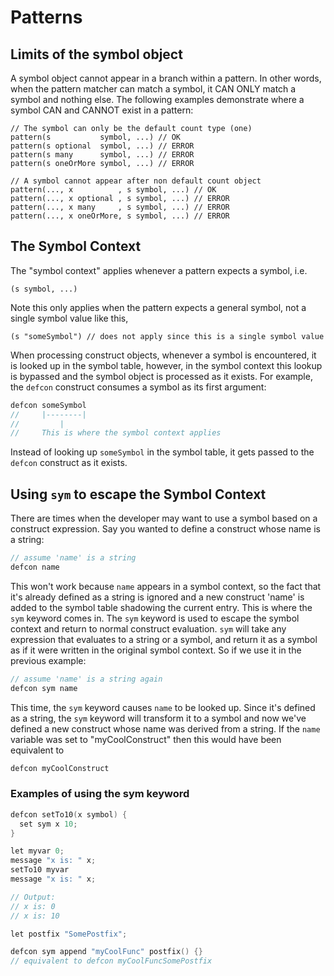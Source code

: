 
Patterns
================================================================================

Limits of the symbol object
--------------------------------------------------------------------------------
A symbol object cannot appear in a branch within a pattern. In other words, when
the pattern matcher can match a symbol, it CAN ONLY match a symbol and nothing
else. The following examples demonstrate where a symbol CAN and CANNOT exist in
a pattern:
```
// The symbol can only be the default count type (one)
pattern(s           symbol, ...) // OK
pattern(s optional  symbol, ...) // ERROR
pattern(s many      symbol, ...) // ERROR
pattern(s oneOrMore symbol, ...) // ERROR

// A symbol cannot appear after non default count object
pattern(..., x          , s symbol, ...) // OK
pattern(..., x optional , s symbol, ...) // ERROR
pattern(..., x many     , s symbol, ...) // ERROR
pattern(..., x oneOrMore, s symbol, ...) // ERROR
```

The Symbol Context
--------------------------------------------------------------------------------
The "symbol context" applies whenever a pattern expects a symbol, i.e.
```
(s symbol, ...)
```
Note this only applies when the pattern expects a general symbol, not a
single symbol value like this,
```
(s "someSymbol") // does not apply since this is a single symbol value
```
When processing construct objects, whenever a symbol is encountered, it is
looked up in the symbol table, however, in the symbol context this lookup is
bypassed and the symbol object is processed as it exists. For example, the
`defcon` construct consumes a symbol as its first argument:
```C
defcon someSymbol
//     |--------|
//         |
//     This is where the symbol context applies
```
Instead of looking up `someSymbol` in the symbol table, it gets passed to the
`defcon` construct as it exists.

Using `sym` to escape the Symbol Context
--------------------------------------------------------------------------------
There are times when the developer may want to use a symbol based on a construct
expression.  Say you wanted to define a construct whose name is a string:
```C
// assume 'name' is a string
defcon name
```
This won't work because `name` appears in a symbol context, so the fact that
it's already defined as a string is ignored and a new construct 'name' is added
to the symbol table shadowing the current entry.  This is where the `sym`
keyword comes in.  The `sym` keyword is used to escape the symbol context and
return to normal construct evaluation.  `sym` will take any expression that
evaluates to a string or a symbol, and return it as a symbol as if it were
written in the original symbol context. So if we use it in the previous example:
```C
// assume 'name' is a string again
defcon sym name
```
This time, the `sym` keyword causes `name` to be looked up.  Since it's defined
as a string, the `sym` keyword will transform it to a symbol and now we've
defined a new construct whose name was derived from a string. If the `name`
variable was set to "myCoolConstruct" then this would have been equivalent to
```C
defcon myCoolConstruct
```

### Examples of using the sym keyword
```C
defcon setTo10(x symbol) {
  set sym x 10;
}

let myvar 0;
message "x is: " x;
setTo10 myvar
message "x is: " x;

// Output:
// x is: 0
// x is: 10

let postfix "SomePostfix";

defcon sym append "myCoolFunc" postfix() {}
// equivalent to defcon myCoolFuncSomePostfix
```
